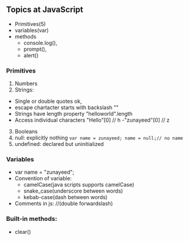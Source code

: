 ## Topics at JavaScript
- Primitives(5)
- variables(var)
- methods
  -  console.log(), 
  -  prompt(),
  -  alert() 
 ### Primitives
 1. Numbers
 2. Strings: 
  - Single or double quotes ok, 
  - escape chartacter starts with backslash "\"
  - Strings have length property "helloworld".length 
  - Access individual characters "Hello"[0] // h
  -"zunayeed"[0]  // z
  
 3. Booleans
 4. null: explicitly nothing `var name = zunayeed; name = null;// no name`
 5. undefined: declared but uninitialized 
 ### Variables 
- var name = "zunayeed";
- Convention of variable: 
  -  camelCase(java scripts supports camelCase)
  -  snake_case(underscore between words)
  -  kebab-case(dash between words)
- Comments in js: //(double forwardslash)
###  Built-in methods: 
- clear()
 
